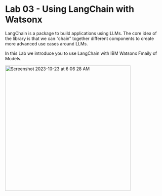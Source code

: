 # Lab 03 - Using LangChain with Watsonx

LangChain is a package to build applications using LLMs.
The core idea of the library is that we can “chain” together different components to create more advanced use cases around LLMs.

In this Lab we introduce you to use LangChain with IBM Watsonx Fmaily of Models.


<img width="406" alt="Screenshot 2023-10-23 at 6 06 28 AM" src="https://github.com/knijesh/GenAI_Incubation_watsonx/assets/8414621/1dbeb285-bc3b-417a-ad79-1c38911917e4">
